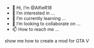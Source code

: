 - 👋 Hi, I’m @AlfieR18
- 👀 I’m interested in ...
- 🌱 I’m currently learning ...
- 💞️ I’m looking to collaborate on ...
- 📫 How to reach me ...

<!---
AlfieR18/AlfieR18 is a ✨ special ✨ repository because its `README.md` (this file) appears on your GitHub profile.
You can click the Preview link to take a look at your changes.
--->show me how to create a mod for GTA V

